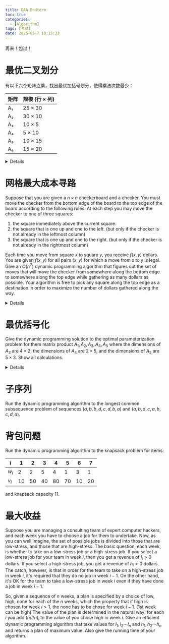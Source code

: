 ```yaml
---
title: DAA Endterm
toc: true
categories:
  - [Algorithm]
tags: [考试]
date: 2025-05-7 10:15:33
---
```


再来！包过！

<!-- more -->

# 最优二叉划分

有以下六个矩阵连乘，找出最优加括号划分，使得乘法次数最少：

| 矩阵 | 规模 (行 × 列) |
| ---- | -------------- |
| A₁   | 25 × 30        |
| A₂   | 30 × 10        |
| A₃   | 10 × 5         |
| A₄   | 5 × 10         |
| A₅   | 10 × 15        |
| A₆   | 15 × 20        |

<details>

首先我们列出维度数组，行在前、列在后；共 n+1 个数：

$$
p_i = (25, 30, 10, 5, 10, 15, 20)
$$

然后我们需要两个动态规划表：

| 记号     | 含义                                                       |
| -------- | ---------------------------------------------------------- |
| $m[i,j]$ | 计算子链 $A_i A_{i+1}\dots A_j$ **最少**需要的乘法次数     |
| $s[i,j]$ | 使得 $m[i,j]$ 取到最小值时 **最后一次相乘** 的分割位置 $k$ |

看不懂没关系，让我们继续分析。表格都是 矩阵数量(6x6) 的正方形上三角矩阵。

| $m[i,j]$ | 1   | 2   | 3   | 4   | 5   | 6   |
| -------- | --- | --- | --- | --- | --- | --- |
| 1        | 0   |     |     |     |     |     |
| 2        | -   | 0   |     |     |     |     |
| 3        | -   | -   | 0   |     |     |     |
| 4        | -   | -   | -   | 0   |     |     |
| 5        | -   | -   | -   | -   | 0   |     |
| 6        | -   | -   | -   | -   | -   | 0   |

我们先填主对角线，一个矩阵不乘自己，所以代价为 0。

然后我们从长度为 2 的子链开始填表格。对于每对相邻矩阵 $A_i A_{i+1}$，只可能有一种括号化：

$$
m[i, i+1] = p_{i-1} \times p_i \times p_{i+1}
$$

| $m[i, i+1]$ | 算式                     | 值   |
| ----------- | ------------------------ | ---- |
| 1, 2        | $25 \times 30 \times 10$ | 7500 |
| 2, 3        | $30 \times 10 \times 5$  | 1500 |
| 3, 4        | $10 \times 5 \times 10$  | 500  |
| 4, 5        | $5 \times 10 \times 15$  | 750  |
| 5, 6        | $10 \times 15 \times 20$ | 3000 |

| $m[i,j]$ | 1   | 2    | 3    | 4   | 5   | 6    |
| -------- | --- | ---- | ---- | --- | --- | ---- |
| 1        | 0   | 7500 |      |     |     |      |
| 2        | -   | 0    | 1500 |     |     |      |
| 3        | -   | -    | 0    | 500 |     |      |
| 4        | -   | -    | -    | 0   | 750 |      |
| 5        | -   | -    | -    | -   | 0   | 3000 |
| 6        | -   | -    | -    | -   | -   | 0    |

同时填上 $s[i, i+1] = i$，因为只有一个分割点。

| $s[i,j]$ | 1   | 2   | 3   | 4   | 5   | 6   |
| -------- | --- | --- | --- | --- | --- | --- |
| 1        | -   | 1   |     |     |     |     |
| 2        | -   | -   | 2   |     |     |     |
| 3        | -   | -   | -   | 3   |     |     |
| 4        | -   | -   | -   | -   | 4   |     |
| 5        | -   | -   | -   | -   | -   | 5   |
| 6        | -   | -   | -   | -   | -   | -   |

我们要继续计算更长的子链，我们要 先定长度 l，再定左端 i，枚举断点 k：

$$
m[i, j] = \min(左 + 右 + 跨越点) = \min_{i \leq k < j} (m[i, k] + m[k+1, j] + p_{i-1} \times p_k \times p_j)
$$

找到最小的 k 后，填入 $s[i,j]$，以 l = 3 为例：

| 区间 | 断点 | 算式                                                                   | 最小值 | s[i,j] |
| ---- | ---- | ---------------------------------------------------------------------- | ------ | ------ |
| 1, 3 | 1, 2 | 1. 0 + 1500 + 25 × 30 × 5 = 5250 <br> 2. 7500 + 0 + 25 × 10 × 5 = 8750 | 5250   | 1      |
| 2, 4 | 2, 3 | 1. 0 + 500 + 30 × 10 × 10 = 3500 <br> 2. 1500 + 0 + 30 × 5 × 10 = 3000 | 3000   | 3      |
| 3, 5 | 3, 4 | 1. 0 + 750 + 10 × 5 × 15 = 1500 <br> 2. 500 + 0 + 10 × 10 × 15 = 2000  | 1500   | 3      |
| 4, 6 | 4, 5 | 1. 0 + 3000 + 5 × 10 × 20 = 4000 <br> 2. 750 + 0 + 5 × 15 × 20 = 2250  | 2250   | 5      |

剩下的也是如此，直到填满整个表格。比如 $m[1, 4]$：

| 分割点 $k$ | 公式                          | 具体代入                | 结果   |
| ---------- | ----------------------------- | ----------------------- | ------ |
| 1          | $m[1,1] + m[2,4] + p_0p_1p_4$ | $0 + 3000 + 25·30·10$   | 10 500 |
| 2          | $m[1,2] + m[3,4] + p_0p_2p_4$ | $7500 + 500 + 25·10·10$ | 10 500 |
| 3          | $m[1,3] + m[4,4] + p_0p_3p_4$ | $5250 + 0 + 25·5·10$    | 6 500  |

最终我们得到

| $m[i,j]$ | 1   | 2    | 3    | 4    | 5    | 6     |
| -------- | --- | ---- | ---- | ---- | ---- | ----- |
| 1        | 0   | 7500 | 5250 | 6500 | 7875 | 10000 |
| 2        | -   | 0    | 1500 | 3000 | 4500 | 6750  |
| 3        | -   | -    | 0    | 500  | 1500 | 3250  |
| 4        | -   | -    | -    | 0    | 750  | 2250  |
| 5        | -   | -    | -    | -    | 0    | 3000  |
| 6        | -   | -    | -    | -    | -    | 0     |

| $s[i,j]$ | 1   | 2   | 3     | 4   | 5   | 6     |
| -------- | --- | --- | ----- | --- | --- | ----- |
| 1        | -   | 1   | **1** | 3   | 3   | **3** |
| 2        | -   | -   | 2     | 3   | 3   | 3     |
| 3        | -   | -   | -     | 3   | 3   | 3     |
| 4        | -   | -   | -     | -   | 4   | **5** |
| 5        | -   | -   | -     | -   | -   | 5     |
| 6        | -   | -   | -     | -   | -   | -     |

然后从 s 表反推括号化：

1. $s[1,6] = 3$，所以 $(A_1 A_2 A_3) (A_4 A_5 A_6)$
2. $s[1,3] = 1$，所以 $(A_1) (A_2 A_3)$
3. $s[4,6] = 5$，所以 $(A_4 A_5) (A_6)$

最后得到 $(A_1 (A_2 A_3)) ((A_4 A_5) A_6)$

这题本质是区间 DP，通过记录最优分割点来还原整体解

</details>

# 网格最大成本寻路

Suppose that you are given a $n \times n$ checkerboard and a checker. You must move the checker from the bottom edge of the board to the top edge of the board according to the following rules. At each step you may move the checker to one of three squares:

1. the square immediately above the current square.
2. the square that is one up and one to the left. (but only if the checker is not already in the leftmost column)
3. the square that is one up and one to the right. (but only if the checker is not already in the rightmost column)

Each time you move from square $x$ to square $y$, you receive $f(x, y)$ dollars. You are given $f(x, y)$ for all pairs $(x, y)$ for which a move from x to y is legal. Give an $O(n^2)$ dynamic programming algorithm that figures out the set of moves that will move the checker from somewhere along the bottom edge to somewhere along the top edge while gathering as many dollars as possible. Your algorithm is free to pick any square along the top edge as a destination in order to maximize the number of dollars gathered along the way.

<details>

带权格子路径题，允许往正上，左上，右上三个方向走，每个格子都有一个价值，目标是从底到顶最大化价值。
这一类题其实挺简单的，本质上是遍历然后比较。

1. 画一个 n x n 的表格，最下面一行是 0 行
2. 0 行的每个格子都初始化为 0
3. 由下到上逐行遍历：
   1. 找出当前格子可能的来向
   2. 计算每个来向的价值
   3. 记录最大值的来向
4. 填到顶行后找最大值
5. 从最大值反向推导路径

</details>

# 最优括号化

Give the dynamic programming solution to the optimal parameterization problem for them matrix product $A_1, A_2, A_3, A_4, A_5$ where the dimensions of $A_3$ are $4 \times 2$, the dimensions of $A_4$ are $2 \times 5$, and the dimensions of $A_5$ are $5 \times 3$. Show all calculations.

<details>

本题没有给出完整的矩阵维度，要让矩阵能够相乘，我们假设 A₁ 和 A₂ 的维度分别为 $a \times b$ 和 $b \times 4$，则

$$
p_i = (a, b, 4, 2, 5, 3)
$$

我们有二区间：

| m    | value                       |
| ---- | --------------------------- |
| i,i  | 0                           |
| 1, 2 | $a \times b \times 4 = ab4$ |
| 2, 3 | $b \times 4 \times 2 = b8$  |
| 3, 4 | $4 \times 2 \times 5 = 40$  |
| 4, 5 | $2 \times 5 \times 3 = 30$  |

三区间：

| m    | k     | value                                |
| ---- | ----- | ------------------------------------ |
| 1, 3 | 1     | $0 + b8 + ab2 = ab2 + 8b$            |
|      | 2     | $ab4 + 0 + 4b2 = ab4 + 8b$           |
| 2, 4 | 2     | $0 + 40 + 4b5 = 40 + 4b5$            |
|      | **3** | $b8 + 0 + 2b5 = 18b$                 |
| 3, 5 | **3** | $0 + 30 + 4 \times 2 \times 3 = 54$  |
|      | 4     | $40 + 0 + 4 \times 5 \times 3 = 100$ |

四区间：

| m    | k                 | value                             |
| ---- | ----------------- | --------------------------------- |
| 1, 4 | 1                 | $0 + 18b + ab5 = ab5 + 18b$       |
|      | 2                 | $ab4 + 40 + 4a5 = ab4 + 20a + 40$ |
|      | 3 if $k_{prev}=1$ | $ab2 + 8b + 2a5$                  |
|      | 3 if $k_{prev}=2$ | $ab4 + 8b + 2a5$                  |
| 2, 5 | 2                 | $0 + 54 + 4b3 = 54 + 12b$         |
|      | 3                 | $b8 + 30 + 2b3 = 14b + 30$        |
|      | 4                 | $18b + 0 + 5b3 = 33b              |

五区间：

| m    | k   | value                |
| ---- | --- | -------------------- |
| 1, 5 | 1   | $m[2, 5] + ab3$      |
|      | 2   | $ab4 + 54 + 4a3$     |
|      | 3   | $m[1, 3] + 30 + 2a3$ |
|      | 4   | $m[1, 4] + 5a3$      |

</details>

# 子序列

Run the dynamic programming algorithm to the longest common subsequence problem of sequences $(a, b, b, d, c, d, b, a)$ and $(a, b, d, c, a, b, c, d, a)$.

# 背包问题

Run the dynamic programming algorithm to the knapsack problem for items:

| i     | 1   | 2   | 3   | 4   | 5   | 6   | 7   |
| ----- | --- | --- | --- | --- | --- | --- | --- |
| $w_i$ | 2   | 2   | 5   | 4   | 1   | 3   | 1   |
| $v_i$ | 10  | 50  | 40  | 80  | 70  | 10  | 20  |

and knapsack capacity 11.

# 最大收益

Suppose you are managing a consulting team of expert computer hackers, and each week you have to choose a job for them to undertake. Now, as you can well imagine, the set of possible jobs is divided into those that are low-stress, and those that are high-stress. The basic question, each week, is whether to take on a low-stress job or a high-stress job. If you select a low-stress job for your team in week $i$, then you get a revenue of $l_i > 0$ dollars. If you select a high-stress job, you get a revenue of $h_i > 0$ dollars. The catch, however, is that in order for the team to take on a high-stress job in week $i$, it's required that they do no job in week $i - 1$. On the other hand, it's OK for the team to take a low-stress job in week $i$ even if they have done a job in week $i - 1$.

So, given a sequence of $n$ weeks, a plan is specified by a choice of low, high, none for each of the $n$ weeks, which the property that if high is chosen for week $i > 1$, the none has to be chose for week $i - 1$. (1st week can be high) The value of the plan is determined in the natural way: for each $i$ you add $(h/l/n)_i$ to the value of you chose high in week $i$. Give an efficient dynamic programming algorithm that take values for $l_1, l_2 \cdots l_n$ and $h_1, h_2 \cdots h_n$ and returns a plan of maximum value. Also give the running time of your algorithm.
